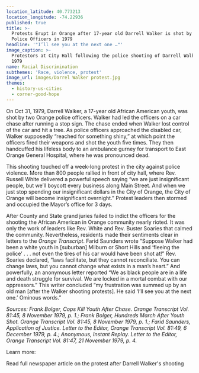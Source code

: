 ```yaml
---
location_latitude: 40.773213
location_longitude: -74.22936
published: true
title: >-
  Protests Erupt in Orange after 17-year old Darrell Walker is shot by Orange
  Police Officers in 1979
headline: '"I’ll see you at the next one …"'
image_caption: >-
  Protestors at City Hall following the police shooting of Darrell Walker in
  1979
name: Racial Discrimination
subthemes: 'Race, violence, protest'
image_url: images/Darrel Walker protest.jpg
themes:
  - history-us-cities
  - corner-good-hope
---
```

On Oct 31, 1979, Darrell Walker, a 17-year old African American youth, was shot by two Orange police officers. Walker had led the officers on a car chase after running a stop sign. The chase ended when Walker lost control of the car and hit a tree. As police officers approached the disabled car, Walker supposedly “reached for something shiny,” at which point the officers fired their weapons and shot the youth five times. They then handcuffed his lifeless body to an ambulance gurney for transport to East Orange General Hospital, where he was pronounced dead.

This shooting touched off a week-long protest in the city against police violence. More than 800 people rallied in front of city hall, where Rev. Russell White delivered a powerful speech saying “we are just insignificant people, but we’ll boycott every business along Main Street. And when we just stop spending our insignificant dollars in the City of Orange, the City of Orange will become insignificant overnight.” Protest leaders then stormed and occupied the Mayor’s office for 3 days. 

After County and State grand juries failed to indict the officers for the shooting the African American in Orange community nearly rioted. It was only the work of leaders like Rev. White and Rev. Buster Soaries that calmed the community. Nevertheless, residents made their sentiments clear in letters to the _Orange Transcript_. Farid Saunders wrote “Suppose Walker had been a white youth in [suburban] Milburn or Short Hills and ‘fleeing the police’ . . . not even the tires of his car would have been shot at!” Rev. Soaries declared, “laws facilitate, but they cannot reconciliate. You can change laws, but you cannot change what exists in a man’s heart.” And powerfully, an anonymous letter reported “We as black people are in a life and death struggle for survival. We are locked in a mortal combat with our oppressors.” This writer concluded “my frustration was summed up by an old man [after the Walker shooting protests]. He said ‘I’ll see you at the next one.’ Ominous words.” 

_Sources: Frank Bolger, Cops Kill Youth After Chase. Orange Transcript Vol. 81:45, 8 November 1979, p. 1.; Frank Bolger, Hundreds March After Youth Shot. Orange Transcript Vol. 81:45, 8 November 1979, p. 1.; Farid Saunders, Application of Justice. Letter to the Editor, Orange Transcript Vol. 81:49, 6 December 1979, p. 4.; Anonymous, Instant Replay. Letter to the Editor, Orange Transcript Vol. 81:47, 21 November 1979, p. 4._  

Learn more:  

Read full newspaper article on the protest after Darrell Walker's shooting
